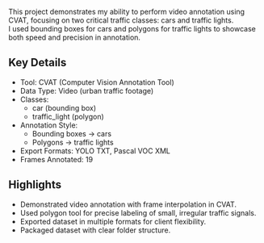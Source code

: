This project demonstrates my ability to perform video annotation using CVAT, focusing on two critical traffic classes: cars and traffic lights.  
I used bounding boxes for cars and polygons for traffic lights to showcase both speed and precision in annotation.

## Key Details
- Tool: CVAT (Computer Vision Annotation Tool)
- Data Type: Video (urban traffic footage)
- Classes: 
  - car (bounding box)
  - traffic_light (polygon)
- Annotation Style:
  - Bounding boxes → cars
  - Polygons → traffic lights
- Export Formats: YOLO TXT, Pascal VOC XML
- Frames Annotated: 19

## Highlights
- Demonstrated video annotation with frame interpolation in CVAT.
- Used polygon tool for precise labeling of small, irregular traffic signals.
- Exported dataset in multiple formats for client flexibility.
- Packaged dataset with clear folder structure.